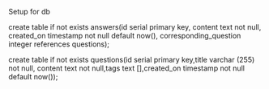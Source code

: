 Setup for db

create table if not exists answers(id serial primary key, content text not null, created_on timestamp not null default now(), corresponding_question integer references questions);

create table if not exists questions(id serial primary key,title varchar (255) not null, content text not null,tags text [],created_on timestamp not null default now());
